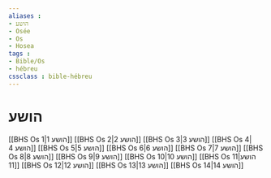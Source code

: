 ```yaml
---
aliases : 
- הושע
- Osée
- Os
- Hosea
tags : 
- Bible/Os
- hébreu
cssclass : bible-hébreu
---
```


# הושע

[[BHS Os 1|הושע 1]]
[[BHS Os 2|הושע 2]]
[[BHS Os 3|הושע 3]]
[[BHS Os 4|הושע 4]]
[[BHS Os 5|הושע 5]]
[[BHS Os 6|הושע 6]]
[[BHS Os 7|הושע 7]]
[[BHS Os 8|הושע 8]]
[[BHS Os 9|הושע 9]]
[[BHS Os 10|הושע 10]]
[[BHS Os 11|הושע 11]]
[[BHS Os 12|הושע 12]]
[[BHS Os 13|הושע 13]]
[[BHS Os 14|הושע 14]]
